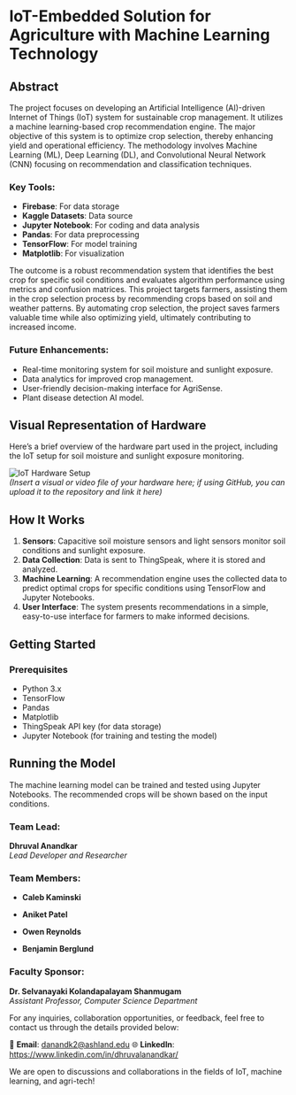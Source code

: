 # IoT-Embedded Solution for Agriculture with Machine Learning Technology

## Abstract

The project focuses on developing an Artificial Intelligence (AI)-driven Internet of Things (IoT) system for sustainable crop management. It utilizes a machine learning-based crop recommendation engine. The major objective of this system is to optimize crop selection, thereby enhancing yield and operational efficiency. The methodology involves Machine Learning (ML), Deep Learning (DL), and Convolutional Neural Network (CNN) focusing on recommendation and classification techniques.

### Key Tools:
- **Firebase**: For data storage
- **Kaggle Datasets**: Data source
- **Jupyter Notebook**: For coding and data analysis
- **Pandas**: For data preprocessing
- **TensorFlow**: For model training
- **Matplotlib**: For visualization

The outcome is a robust recommendation system that identifies the best crop for specific soil conditions and evaluates algorithm performance using metrics and confusion matrices. This project targets farmers, assisting them in the crop selection process by recommending crops based on soil and weather patterns. By automating crop selection, the project saves farmers valuable time while also optimizing yield, ultimately contributing to increased income.

### Future Enhancements:
- Real-time monitoring system for soil moisture and sunlight exposure.
- Data analytics for improved crop management.
- User-friendly decision-making interface for AgriSense.
- Plant disease detection AI model.

## Visual Representation of Hardware

Here’s a brief overview of the hardware part used in the project, including the IoT setup for soil moisture and sunlight exposure monitoring.

![IoT Hardware Setup](path_to_image_or_video_here)  
*(Insert a visual or video file of your hardware here; if using GitHub, you can upload it to the repository and link it here)*

## How It Works

1. **Sensors**: Capacitive soil moisture sensors and light sensors monitor soil conditions and sunlight exposure.
2. **Data Collection**: Data is sent to ThingSpeak, where it is stored and analyzed.
3. **Machine Learning**: A recommendation engine uses the collected data to predict optimal crops for specific conditions using TensorFlow and Jupyter Notebooks.
4. **User Interface**: The system presents recommendations in a simple, easy-to-use interface for farmers to make informed decisions.

## Getting Started

### Prerequisites
- Python 3.x
- TensorFlow
- Pandas
- Matplotlib
- ThingSpeak API key (for data storage)
- Jupyter Notebook (for training and testing the model)

## Running the Model
The machine learning model can be trained and tested using Jupyter Notebooks. The recommended crops will be shown based on the input conditions.

### Team Lead:
**Dhruval Anandkar**  
*Lead Developer and Researcher*

### Team Members:
- **Caleb Kaminski**  

- **Aniket Patel**  

- **Owen Reynolds**  

- **Benjamin Berglund**  

### Faculty Sponsor:
**Dr. Selvanayaki Kolandapalayam Shanmugam**  
*Assistant Professor, Computer Science Department*


For any inquiries, collaboration opportunities, or feedback, feel free to contact us through the details provided below:

📧 **Email**: danandk2@ashland.edu 
🌐 **LinkedIn**: https://www.linkedin.com/in/dhruvalanandkar/

We are open to discussions and collaborations in the fields of IoT, machine learning, and agri-tech!


